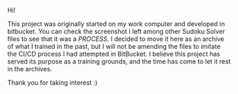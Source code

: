 Hi!

This project was originally started on my work computer and developed in bitbucket.
You can check the screenshot I left among other Sudoku Solver files to see that it was a *PROCESS*.
I decided to move it here as an archive of what I trained in the past, but I will not be amending the files to
imitate the CI/CD process I had attempted in BitBucket. I believe this project has served its purpose as a
training grounds, and the time has come to let it rest in the archives. 

Thank you for taking interest :) 